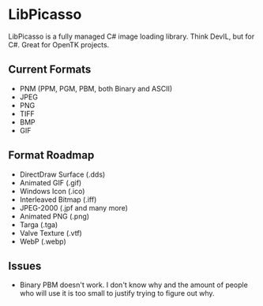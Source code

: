 LibPicasso
==========
LibPicasso is a fully managed C# image loading library. Think DevIL, but for C#. Great for OpenTK projects.

Current Formats
---------------
* PNM (PPM, PGM, PBM, both Binary and ASCII)
* JPEG
* PNG
* TIFF
* BMP
* GIF

Format Roadmap
--------------
* DirectDraw Surface (.dds)
* Animated GIF (.gif)
* Windows Icon (.ico)
* Interleaved Bitmap (.iff)
* JPEG-2000 (.jpf and many more)
* Animated PNG (.png)
* Targa (.tga)
* Valve Texture (.vtf)
* WebP (.webp)

Issues
------
* Binary PBM doesn't work. I don't know why and the amount of people who will use it is too small to justify trying to figure out why.